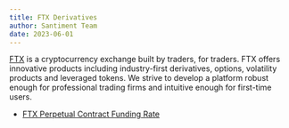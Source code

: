 ```yaml
---
title: FTX Derivatives
author: Santiment Team
date: 2023-06-01
---
```


[FTX](https://ftx.com/) is a cryptocurrency exchange built by traders, for traders. FTX offers innovative products including industry-first derivatives, options, volatility products and leveraged tokens. We strive to develop a platform robust enough for professional trading firms and intuitive enough for first-time users.

- [FTX Perpetual Contract Funding Rate](/metrics/ftx-derivatives/ftx-perpetual-funding-rate)
